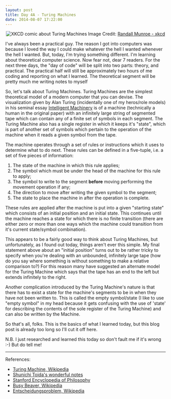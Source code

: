 ```yaml
---
layout: post
title: Day 4A - Turing Machines
date: 2014-08-07 17:22:00
---
```

<p align="center">
<img src="http://imgs.xkcd.com/comics/candy_button_paper.png" alt="XKCD comic about Turing Machines"></img>
<span class="image-credits">Image Credit: <a href="http://xkcd.com/205/">Randall Munroe - xkcd</a></span>
</p>

I've always been a practical guy. The reason I got into computers was because I
loved the way I could make whatever the hell I wanted whenever the hell I
wanted. But, today, I'm trying something different. I'm learning about
theoretical computer science. Now fear not, dear 7 readers. For the next three days,
the "day of code" will be split into two parts: theory, and practical. The practical
half will still be approximately two hours of me coding and reporting on what I learned.
The theoretical segment will be pretty much me writing notes to myself 

So, let's talk about Turing Machines. Turing Machines are the simplest theoretical
model of a modern computer that you can devise. The visualization given by Alan
Turing (incidentally one of my heros/role models) in his seminal essay
<ins>Intelligent Machinery</ins> is of a machine (technically a human in the original
paper) with an infinitely large string of segmented tape which can contain any of
a finite set of symbols in each segment. The Turing Machine also has a single register
in which it keeps it's "state", which is part of another set of symbols which pertain
to the operation of the machine when it reads a given symbol from the tape.

The machine operates through a set of rules or instructions which it uses to determine
what to do next. These rules can be defined in a five-tuple, i.e. a set of five pieces
of information:

1. The state of the machine in which this rule applies;
2. The symbol which must be under the head of the machine for this rule to apply;
3. The symbol to write to the segment **before** moving performing the movement operation
   if any;
4. The direction to move after writing the given symbol to the segment;
5. The state to place the machine in after the operation is complete.

These rules are applied after the machine is put into a given "starting state" which consists
of an initial position and an initial state. This continues until the machine reaches
a state for which there is no finite transition (there are either zero or more than one
ways which the machine could transition from it's current state/symbol combination).

This appears to be a fairly good way to think about Turing Machines, but unfortunately,
as I found out today, things aren't ever this simple. My final statement above about
an "initial position" turns out to be rather tricky to specify when you're dealing
with an unbounded, infinitely large tape (how do you say where something is without
something to make a relative comparison to?) For this reason many have suggested
an alternate model for the Turing Machine which says that the tape has an end to the
left but extends infinitely to the right.

Another complication introduced by the Turing Machine's nature is that there has to
exist a state for the machine's segments to be in when they have not been written to.
This is called the empty symbol/state (I like to use "empty symbol" in my head because
it gets confusing with the use of 'state' for describing the contents of the sole
register of the Turing Machine) and can also be written by the Machine.

So that's all, folks. This is the basics of what I learned today, but this blog post
is already too long so I'll cut it off here.

N.B. I just researched and learned this today so don't fault me if it's wrong :-) But
do tell me!

---

References:

- [Turing Machine, Wikipedia](http://en.wikipedia.org/wiki/Turing_machine)
- [Shunichi Toida's wonderful notes](http://www.cs.odu.edu/~toida/nerzic/390teched/tm/definitions.html)
- [Stanford Encyclopedia of Philosophy](http://plato.stanford.edu/entries/turing-machine/)
- [Busy Beaver, Wikipedia](http://en.wikipedia.org/wiki/Busy_beaver)
- [Entscheidungsproblem, Wikipedia](http://en.wikipedia.org/wiki/Entscheidungsproblem)
